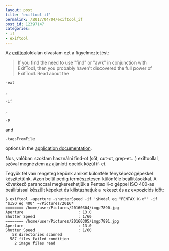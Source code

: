 ```yaml
---
layout: post
title: 'exiftool if'
permalink: /2017/04/04/exiftool_if
post_id: 12397147
categories: 
- if
- exiftool
---
```


Az 
[exiftool](http://www.sno.phy.queensu.ca/~phil/exiftool/)oldalán olvastam ezt a figyelmeztetést:

>If you find the need to use "find" or "awk" in conjunction with ExifTool, then you probably haven't discovered the full power of ExifTool. Read about the 
```
-ext
```
, 
```
-if
```
, 
```
-p
```
 and 
```
-tagsFromFile
```
 options in the 
[application documentation](http://www.sno.phy.queensu.ca/%7Ephil/exiftool/exiftool_pod.html).


Nos, valóban szoktam használni find-ot (sőt, cut-ot, grep-et...) exiftoollal, szóval megnéztem az ajánlott opciók közül if-et.

Tegyük fel van rengeteg képünk amiket különféle fényképezőgépekkel készítettünk. Azon belül pedig természetesen különféle beállításokkal. A következő paranccsal megkereshetjük a Pentax K-x géppel ISO 400-as beállítással készült képeket és kilistázhatjuk a rekeszt és az expozíciós időt:

```
$ exiftool -aperture -shutterSpeed -if '$Model eq "PENTAX K-x"' -if '$ISO eq 400' ~/Pictures/2016*
======== /home/user/Pictures/20160304/imgp7890.jpg
Aperture                        : 13.0
Shutter Speed                   : 1/60
======== /home/user/Pictures/20160305/imgp7891.jpg
Aperture                        : 13.0
Shutter Speed                   : 1/60
   58 directories scanned
  587 files failed condition
    2 image files read
```